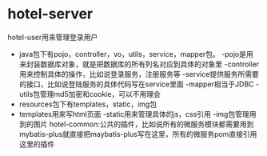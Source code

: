 # hotel-server

hotel-user用来管理登录用户

- java包下有pojo，controller，vo，utils，service，mapper包。
 -pojo是用来封装数据库对象，就是把数据库的所有列名对应到具体的对象里
 -controller用来控制具体的操作，比如说登录服务，注册服务等
 -service提供服务所需要的接口，比如说登陆服务的具体代码写在service里面
 -mapper相当于JDBC
 -utils包管理md5加密和cookie，可以不用理会
- resources包下有templates，static，img包
 - templates用来写html页面
 -static用来管理具体的js，css引用
 -img包管理用到的图片
hotel-common:公共的插件，比如说所有的微服务模块都需要用到mybatis-plus就直接把maybatis-plus写在这里，所有的微服务pom直接引用这里的插件

